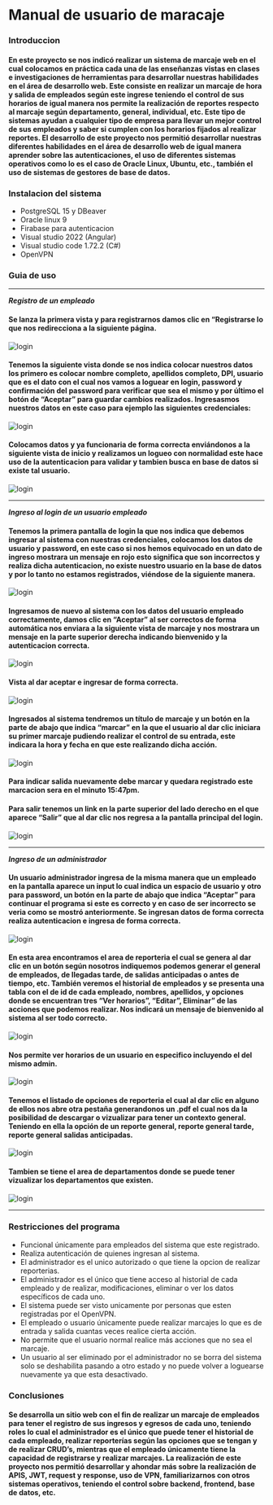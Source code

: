 # **Manual de usuario de maracaje**

### **Introduccion**
#### En este proyecto se nos indicó realizar un sistema de marcaje web en el cual colocamos en práctica cada una de las enseñanzas vistas en clases e investigaciones de herramientas para desarrollar nuestras habilidades en el área de desarrollo web. Este consiste en realizar un marcaje de hora y salida de empleados según este ingrese teniendo el control de sus horarios de igual manera nos permite la realización de reportes respecto al marcaje según departamento, general, individual, etc. Este tipo de sistemas ayudan a cualquier tipo de empresa para llevar un mejor control de sus empleados y saber si cumplen con los horarios fijados al realizar reportes. El desarrollo de este proyecto nos permitió desarrollar nuestras diferentes habilidades en el área de desarrollo web de igual manera aprender sobre las autenticaciones, el uso de diferentes sistemas operativos como lo es el caso de Oracle Linux, Ubuntu, etc., también el uso de sistemas de gestores de base de datos.

### **Instalacion del sistema**
* PostgreSQL 15 y DBeaver
* Oracle linux 9
* Firabase para autenticacion
* Visual studio 2022 (Angular)
* Visual studio code 1.72.2 (C#)
* OpenVPN

### **Guia de uso**
___
***Registro de un empleado***
#### Se lanza la primera vista y para registrarnos damos clic en “Registrarse lo que nos redirecciona a la siguiente página.
![login](https://github.com/Keillie/Proyecto-3-DW/blob/main/src/assets/login.png)
#### Tenemos la siguiente vista donde se nos indica colocar nuestros datos los primero es colocar nombre completo, apellidos completo, DPI, usuario que es el dato con el cual nos vamos a loguear en login, password y confirmación del password para verificar que sea el mismo y por último el botón de “Aceptar” para guardar cambios realizados. Ingresasmos nuestros datos en este caso para ejemplo las siguientes credenciales:
![login](https://github.com/Keillie/Proyecto-3-DW/blob/main/src/assets/registrarse.png)
#### Colocamos datos y ya funcionaria de forma correcta enviándonos a la siguiente vista de inicio y realizamos un logueo con normalidad este hace uso de la autenticacion para validar y tambien busca en base de datos si existe tal usuario.
![login](https://github.com/Keillie/Proyecto-3-DW/blob/main/src/assets/logueo.png)
___
***Ingreso al login de un usuario empleado***
#### Tenemos la primera pantalla de login la que nos indica que debemos ingresar al sistema con nuestras credenciales, colocamos los datos de usuario y password, en este caso si nos hemos equivocado en un dato de ingreso mostrara un mensaje en rojo esto significa que son incorrectos y realiza dicha autenticacion, no existe nuestro usuario en la base de datos y por lo tanto no estamos registrados, viéndose de la siguiente manera.
![login](https://github.com/Keillie/Proyecto-3-DW/blob/main/src/assets/logueoinvalido.png)
#### Ingresamos de nuevo al sistema con los datos del usuario empleado correctamente, damos clic en “Aceptar” al ser correctos de forma automática nos enviara a la siguiente vista de marcaje y nos mostrara un mensaje en la parte superior derecha indicando bienvenido y la autenticacion correcta.
![login](https://github.com/Keillie/Proyecto-3-DW/blob/main/src/assets/logueoexitoso.png)
#### Vista al dar aceptar e ingresar de forma correcta.
![login](https://github.com/Keillie/Proyecto-3-DW/blob/main/src/assets/marcaje.png)
#### Ingresados al sistema tendremos un título de marcaje y un botón en la parte de abajo que indica “marcar” en la que el usuario al dar clic iniciara su primer marcaje pudiendo realizar el control de su entrada, este indicara la hora y fecha en que este realizando dicha acción.
![login](https://github.com/Keillie/Proyecto-3-DW/blob/main/src/assets/realizandomarcaje.png)
#### Para indicar salida nuevamente debe marcar y quedara registrado este marcacion sera en el minuto 15:47pm.
#### Para salir tenemos un link en la parte superior del lado derecho en el que aparece “Salir” que al dar clic nos regresa a la pantalla principal del login.
![login](https://github.com/Keillie/Proyecto-3-DW/blob/main/src/assets/salir.png)
___
***Ingreso de un administrador***
#### Un usuario administrador ingresa de la misma manera que un empleado en la pantalla aparece un input lo cual indica un espacio de usuario y otro para password, un botón en la parte de abajo que indica “Aceptar” para continuar el programa si este es correcto y en caso de ser incorrecto se veria como se mostró anteriormente. Se ingresan datos de forma correcta realiza autenticacion e ingresa de forma correcta. 
![login](https://github.com/Keillie/Proyecto-3-DW/blob/main/src/assets/adminlogueo.png)
#### En esta area encontramos el area de reporteria el cual se genera al dar clic en un botón según nosotros indiquemos podemos generar el general de empleados, de llegadas tarde, de salidas anticipadas o antes de tiempo, etc. También veremos el historial de empleados y se presenta una tabla con el de id de cada empleado, nombres, apellidos, y opciones donde se encuentran tres “Ver horarios”, “Editar”, Eliminar” de las acciones que podemos realizar. Nos indicará un mensaje de bienvenido al sistema al ser todo correcto. 
![login](https://github.com/Keillie/Proyecto-3-DW/blob/main/src/assets/historial.jpg)
#### Nos permite ver horarios de un usuario en especifico incluyendo el del mismo admin.
![login](https://github.com/Keillie/Proyecto-3-DW/blob/main/src/assets/verhorario.png)
#### Tenemos el listado de opciones de reporteria el cual al dar clic en alguno de ellos nos abre otra pestaña generandonos un .pdf el cual nos da la posibilidad de descargar o vizualizar para tener un contexto general. Teniendo en ella la opción de un reporte general, reporte general tarde, reporte general salidas anticipadas. 
![login](https://github.com/Keillie/Proyecto-3-DW/blob/main/src/assets/opciones.jpg)
#### Tambien se tiene el area de departamentos donde se puede tener vizualizar los departamentos que existen. 
![login](https://github.com/Keillie/Proyecto-3-DW/blob/main/src/assets/departamentos.jpg)
___
### **Restricciones del programa**
* Funcional únicamente para empleados del sistema que este registrado.
* Realiza autenticación de quienes ingresan al sistema.
* El administrador es el unico autorizado o que tiene la opcion de realizar reporterias.
* El administrador es el único que tiene acceso al historial de cada empleado y de realizar, modificaciones, eliminar o ver los datos específicos de cada uno.
* El sistema puede ser visto unicamente por personas que esten registradas por el OpenVPN.
* El empleado o usuario únicamente puede realizar marcajes lo que es de entrada y salida cuantas veces realice cierta acción.
* No permite que el usuario normal realice más acciones que no sea el marcaje.
* Un usuario al ser eliminado por el administrador no se borra del sistema solo se deshabilita pasando a otro estado y no puede volver a loguearse nuevamente ya que esta desactivado.
### **Conclusiones**
#### Se desarrolla un sitio web con el fin de realizar un marcaje de empleados para tener el registro de sus ingresos y egresos de cada uno, teniendo roles lo cual el administrador es el único que puede tener el historial de cada empleado, realizar reporterías según las opciones que se tengan y de realizar CRUD’s, mientras que el empleado únicamente tiene la capacidad de registrarse y realizar marcajes. La realización de este proyecto nos permitió desarrollar y ahondar más sobre la realización de APIS, JWT, request y response, uso de VPN, familiarizarnos con otros sistemas operativos, teniendo el control sobre backend, frontend, base de datos, etc.
